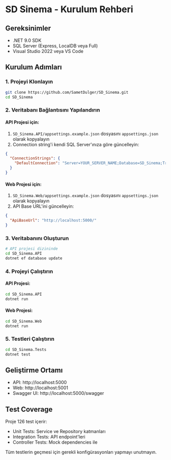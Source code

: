 # SD Sinema - Kurulum Rehberi

## Gereksinimler

- .NET 9.0 SDK
- SQL Server (Express, LocalDB veya Full)
- Visual Studio 2022 veya VS Code

## Kurulum Adımları

### 1. Projeyi Klonlayın
```bash
git clone https://github.com/SametDulger/SD_Sinema.git
cd SD_Sinema
```

### 2. Veritabanı Bağlantısını Yapılandırın

#### API Projesi için:
1. `SD_Sinema.API/appsettings.example.json` dosyasını `appsettings.json` olarak kopyalayın
2. Connection string'i kendi SQL Server'ınıza göre güncelleyin:

```json
{
  "ConnectionStrings": {
    "DefaultConnection": "Server=YOUR_SERVER_NAME;Database=SD_Sinema;Trusted_Connection=true;TrustServerCertificate=true;MultipleActiveResultSets=true"
  }
}
```

#### Web Projesi için:
1. `SD_Sinema.Web/appsettings.example.json` dosyasını `appsettings.json` olarak kopyalayın
2. API Base URL'ini güncelleyin:

```json
{
  "ApiBaseUrl": "http://localhost:5000/"
}
```

### 3. Veritabanını Oluşturun

```bash
# API projesi dizininde
cd SD_Sinema.API
dotnet ef database update
```

### 4. Projeyi Çalıştırın

#### API Projesi:
```bash
cd SD_Sinema.API
dotnet run
```

#### Web Projesi:
```bash
cd SD_Sinema.Web
dotnet run
```

### 5. Testleri Çalıştırın

```bash
cd SD_Sinema.Tests
dotnet test
```


## Geliştirme Ortamı

- API: http://localhost:5000
- Web: http://localhost:5001
- Swagger UI: http://localhost:5000/swagger

## Test Coverage

Proje 126 test içerir:
- Unit Tests: Service ve Repository katmanları
- Integration Tests: API endpoint'leri
- Controller Tests: Mock dependencies ile

Tüm testlerin geçmesi için gerekli konfigürasyonları yapmayı unutmayın. 